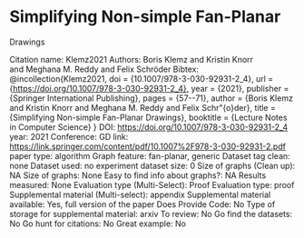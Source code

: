 # Simplifying Non-simple Fan-Planar
Drawings

Citation name: Klemz2021
Authors: Boris Klemz and Kristin Knorr and Meghana M. Reddy and Felix Schröder
Bibtex: @incollection{Klemz2021,
doi = {10.1007/978-3-030-92931-2_4},
url = {https://doi.org/10.1007/978-3-030-92931-2_4},
year = {2021},
publisher = {Springer International Publishing},
pages = {57--71},
author = {Boris Klemz and Kristin Knorr and Meghana M. Reddy and Felix Schr\"{o}der},
title = {Simplifying Non-simple Fan-Planar Drawings},
booktitle = {Lecture Notes in Computer Science}
}
DOI: https://doi.org/10.1007/978-3-030-92931-2_4
year: 2021
Conference: GD
link: https://link.springer.com/content/pdf/10.1007%2F978-3-030-92931-2.pdf
paper type: algorithm
Graph feature: fan-planar, generic
Dataset tag clean: none
Dataset used: no experiment
dataset size: 0
Size of graphs (Clean up): NA
Size of graphs: None
Easy to find info about graphs?: NA
Results measured: None
Evaluation type (Multi-Select): Proof
Evaluation type: proof
Supplemental material (Multi-select): appendix
Supplemental material available: Yes, full version of the paper
Does Provide Code: No
Type of storage for supplemental material: arxiv
To review: No
Go find the datasets: No
Go hunt for citations: No
Great example: No